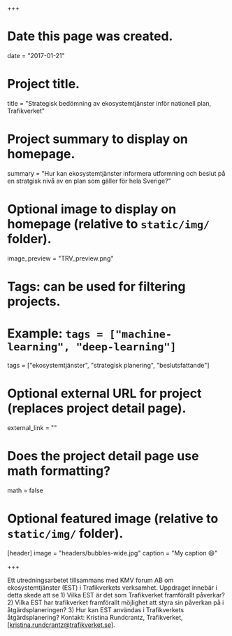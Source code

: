 +++
# Date this page was created.
date = "2017-01-21"

# Project title.
title = "Strategisk bedömning av ekosystemtjänster inför nationell plan, Trafikverket"

# Project summary to display on homepage.
summary = "Hur kan ekosystemtjänster informera utformning och beslut på en stratgisk nivå av en plan som gäller för hela Sverige?"

# Optional image to display on homepage (relative to `static/img/` folder).
image_preview = "TRV_preview.png"

# Tags: can be used for filtering projects.
# Example: `tags = ["machine-learning", "deep-learning"]`
tags = ["ekosystemtjänster", "strategisk planering", "beslutsfattande"]

# Optional external URL for project (replaces project detail page).
external_link = ""

# Does the project detail page use math formatting?
math = false

# Optional featured image (relative to `static/img/` folder).
[header]
image = "headers/bubbles-wide.jpg"
caption = "My caption :smile:"

+++

Ett utredningsarbetet tillsammans med KMV forum AB om ekosystemtjänster (EST) i Trafikverkets verksamhet. Uppdraget innebär i detta skede att se 1) Vilka EST är det som Trafikverket framförallt påverkar? 2) Vilka EST har trafikverket framförallt möjlighet att styra sin påverkan på i åtgärdsplaneringen? 3) Hur kan EST användas i Trafikverkets åtgärdsplanering? Kontakt: Kristina Rundcrantz, Trafikverket, [kristina.rundcrantz@trafikverket.se].